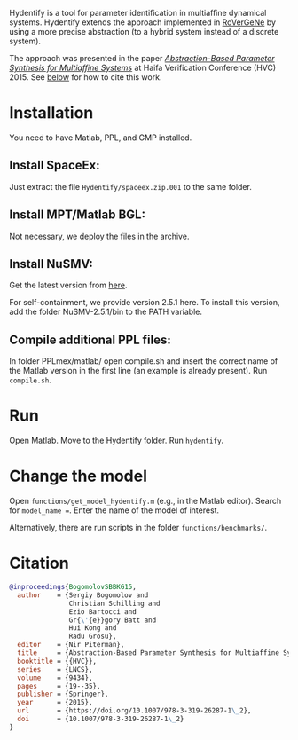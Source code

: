 Hydentify is a tool for parameter identification in multiaffine dynamical systems.
Hydentify extends the approach implemented in [RoVerGeNe](http://sites.bu.edu/hyness/rovergene/) by using a more precise abstraction (to a hybrid system instead of a discrete system).

The approach was presented in the paper [*Abstraction-Based Parameter Synthesis for Multiaffine Systems*](https://doi.org/10.1007/978-3-319-26287-1_2) at Haifa Verification Conference (HVC) 2015.
See [below](#citation) for how to cite this work.

# Installation

You need to have Matlab, PPL, and GMP installed.

## Install SpaceEx:
Just extract the file `Hydentify/spaceex.zip.001` to the same folder.

## Install MPT/Matlab BGL:
Not necessary, we deploy the files in the archive.

## Install NuSMV:
Get the latest version from [here](http://nusmv.fbk.eu/).

For self-containment, we provide version 2.5.1 here.
To install this version, add the folder NuSMV-2.5.1/bin to the PATH variable.

## Compile additional PPL files:
In folder PPLmex/matlab/ open compile.sh and insert the correct name of the
Matlab version in the first line (an example is already present).
Run `compile.sh`.

# Run

Open Matlab.
Move to the Hydentify folder.
Run `hydentify`.

# Change the model

Open `functions/get_model_hydentify.m` (e.g., in the Matlab editor).
Search for `model_name =`.
Enter the name of the model of interest.

Alternatively, there are run scripts in the folder `functions/benchmarks/`.

# Citation

```bibtex
@inproceedings{BogomolovSBBKG15,
  author    = {Sergiy Bogomolov and
               Christian Schilling and
               Ezio Bartocci and
               Gr{\'{e}}gory Batt and
               Hui Kong and
               Radu Grosu},
  editor    = {Nir Piterman},
  title     = {Abstraction-Based Parameter Synthesis for Multiaffine Systems},
  booktitle = {{HVC}},
  series    = {LNCS},
  volume    = {9434},
  pages     = {19--35},
  publisher = {Springer},
  year      = {2015},
  url       = {https://doi.org/10.1007/978-3-319-26287-1\_2},
  doi       = {10.1007/978-3-319-26287-1\_2}
}
```

